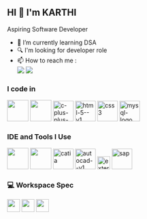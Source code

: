 ## HI 👋 I'm KARTHI 

Aspiring Software Developer
                                               
- 🌱 I’m currently learning DSA 
- 🔍 I'm looking for developer role
- 📫 How to reach me :
<br /> [<img src="https://img.shields.io/badge/LinkedIn-0077B5?style=for-the-badge&logo=linkedin&logoColor=white" />](https://www.linkedin.com/in/karthi-g-520d/) [<img src="https://img.shields.io/badge/Gmail-D14836?style=for-the-badge&logo=gmail&logoColor=white" />](mailto:karthiknight30@gmail.com)

### I code in
<img height="50" width="50" src="https://img.icons8.com/color/48/000000/python.png" /> <img height="50" width="50" src="https://img.icons8.com/color/48/000000/c-programming.png" /> <img width="48" height="48" src="https://img.icons8.com/color/48/c-plus-plus-logo.png" alt="c-plus-plus-logo"/> <img width="48" height="48" src="https://img.icons8.com/color/48/html-5--v1.png" alt="html-5--v1"/> <img width="48" height="48" src="https://img.icons8.com/color/48/css3.png" alt="css3"/> <img width="48" height="48" src="https://img.icons8.com/color/48/mysql-logo.png" alt="mysql-logo"/>

### IDE and Tools I Use
<img height="50" width="50" src="https://img.icons8.com/color/48/000000/visual-studio-code-2019.png"/> <img height="50" width="50" src="https://img.icons8.com/color/50/000000/git.png"/>  <img width="48" height="48" src="https://img.icons8.com/color/48/catia.png" alt="catia"/> <img width="48" height="48" src="https://img.icons8.com/fluency/48/autocad--v1.png" alt="autocad--v1"/> <img width="30" height="30" src="https://img.icons8.com/external-tal-revivo-shadow-tal-revivo/24/external-autodesk-an-american-multinational-software-corporation-for-the-architecture-and-other-engineering-services-logo-shadow-tal-revivo.png" alt="external-autodesk-an-american-multinational-software-corporation-for-the-architecture-and-other-engineering-services-logo-shadow-tal-revivo"/> <img width="48" height="48" src="https://img.icons8.com/color/48/sap.png" alt="sap"/> 

### 💻 Workspace Spec

[<img height="30" src="https://img.shields.io/badge/Windows_11-ASUS_TUF_F15-0078D6?style=for-the-badge&logo=windows&logoColor=white"/>](https://amzn.in/d/cZPXoNO) <img height="30" src="https://img.shields.io/badge/Intel-Core_i5_11400h-0071C5?style=for-the-badge&logo=intel&logoColor=white"/> <img height="30" src="https://img.shields.io/badge/NVIDIA-RTX3050-76B900?style=for-the-badge&logo=nvidia&logoColor=white"/>

